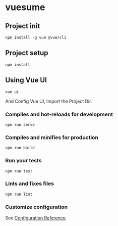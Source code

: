 # vuesume

## Project init
```
npm install -g vue @vue/cli
```

## Project setup
```
npm install
```

## Using Vue UI
```
vue ui
```
And Config Vue UI, Import the Project Dir.

### Compiles and hot-reloads for development
```
npm run serve
```

### Compiles and minifies for production
```
npm run build
```

### Run your tests
```
npm run test
```

### Lints and fixes files
```
npm run lint
```

### Customize configuration
See [Configuration Reference](https://cli.vuejs.org/config/).

